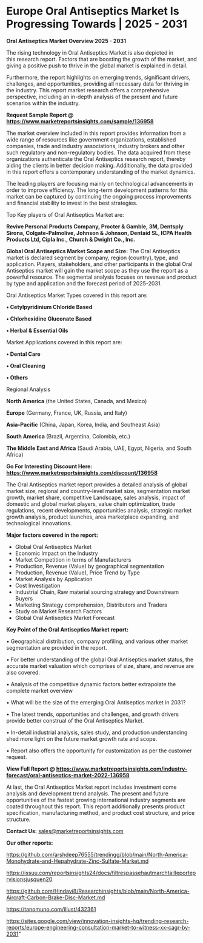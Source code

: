 # Europe Oral Antiseptics Market Is Progressing Towards | 2025 - 2031

<Strong> Oral Antiseptics Market Overview 2025 - 2031</strong>

The rising technology in Oral Antiseptics Market is also depicted in this research report. Factors that are boosting the growth of the market, and giving a positive push to thrive in the global market is explained in detail.

Furthermore, the report highlights on emerging trends, significant drivers, challenges, and opportunities, providing all necessary data for thriving in the industry. This report market research offers a comprehensive perspective, including an in-depth analysis of the present and future scenarios within the industry.

<strong>Request Sample Report @ <a href=https://www.marketreportsinsights.com/sample/136958>https://www.marketreportsinsights.com/sample/136958</a></strong>

The market overview included in this report provides information from a wide range of resources like government organizations, established companies, trade and industry associations, industry brokers and other such regulatory and non-regulatory bodies. The data acquired from these organizations authenticate the Oral Antiseptics research report, thereby aiding the clients in better decision making. Additionally, the data provided in this report offers a contemporary understanding of the market dynamics.

The leading players are focusing mainly on technological advancements in order to improve efficiency. The long-term development patterns for this market can be captured by continuing the ongoing process improvements and financial stability to invest in the best strategies.

Top Key players of Oral Antiseptics Market are:

<strong>Revive Personal Products Company, Procter & Gamble, 3M, Dentsply Sirona, Colgate-Palmolive, Johnson & Johnson, Dentaid SL, ICPA Health Products Ltd, Cipla Inc., Church & Dwight Co., Inc.</strong>

<strong><b>Global Oral Antiseptics Market Scope and Size:</b></strong>
The Oral Antiseptics market is declared segment by company, region (country), type, and application. Players, stakeholders, and other participants in the global Oral Antiseptics market will gain the market scope as they use the report as a powerful resource. The segmental analysis focuses on revenue and product by type and application and the forecast period of 2025-2031.

Oral Antiseptics Market Types covered in this report are:

<strong>• Cetylpyridinium Chloride Based

• Chlorhexidine Gluconate Based

• Herbal & Essential Oils</strong>

Market Applications covered in this report are:

<strong>• Dental Care

• Oral Cleaning

• Others</strong> 

Regional Analysis

<strong>North America</strong> (the United States, Canada, and Mexico)

<strong>Europe</strong> (Germany, France, UK, Russia, and Italy)

<strong>Asia-Pacific</strong> (China, Japan, Korea, India, and Southeast Asia)

<strong>South America</strong> (Brazil, Argentina, Colombia, etc.)

<strong>The Middle East and Africa</strong> (Saudi Arabia, UAE, Egypt, Nigeria, and South Africa)

<strong>Go For Interesting Discount Here: <a href=https://www.marketreportsinsights.com/discount/136958>https://www.marketreportsinsights.com/discount/136958</a></strong>

The Oral Antiseptics market report provides a detailed analysis of global market size, regional and country-level market size, segmentation market growth, market share, competitive Landscape, sales analysis, impact of domestic and global market players, value chain optimization, trade regulations, recent developments, opportunities analysis, strategic market growth analysis, product launches, area marketplace expanding, and technological innovations.

<strong><b>Major factors covered in the report:</b></strong>
<ul>
  <li>Global Oral Antiseptics Market </li>
  <li>Economic Impact on the Industry</li>
  <li>Market Competition in terms of Manufacturers</li>
  <li>Production, Revenue (Value) by geographical segmentation</li>
  <li>Production, Revenue (Value), Price Trend by Type</li>
  <li>Market Analysis by Application</li>
  <li>Cost Investigation</li>
  <li>Industrial Chain, Raw material sourcing strategy and Downstream Buyers</li>
  <li>Marketing Strategy comprehension, Distributors and Traders</li>
  <li>Study on Market Research Factors</li>
  <li>Global Oral Antiseptics Market Forecast</li>
</ul>

<strong><b>Key Point of the Oral Antiseptics Market report:</b></strong>

• Geographical distribution, company profiling, and various other market segmentation are provided in the report.

• For better understanding of the global Oral Antiseptics market status, the accurate market valuation which comprises of size, share, and revenue are also covered.

• Analysis of the competitive dynamic factors better extrapolate the complete market overview

• What will be the size of the emerging Oral Antiseptics market in 2031?

• The latest trends, opportunities and challenges, and growth drivers provide better construal of the Oral Antiseptics Market.

• In-detail industrial analysis, sales study, and production understanding shed more light on the future market growth rate and scope.

• Report also offers the opportunity for customization as per the customer request.

<strong><b>View Full Report @ <a href=https://www.marketreportsinsights.com/industry-forecast/oral-antiseptics-market-2022-136958>https://www.marketreportsinsights.com/industry-forecast/oral-antiseptics-market-2022-136958</a></b></strong>


At last, the Oral Antiseptics Market report includes investment come analysis and development trend analysis. The present and future opportunities of the fastest growing international industry segments are coated throughout this report. This report additionally presents product specification, manufacturing method, and product cost structure, and price structure.

<strong>Contact Us:</strong>
sales@marketreportsinsights.com

<strong>Our other reports:</strong>

<a href=https://github.com/arshdeep76555/trendingg/blob/main/North-America-Monohydrate-and-Hepahydrate-Zinc-Sulfate-Market.md>https://github.com/arshdeep76555/trendingg/blob/main/North-America-Monohydrate-and-Hepahydrate-Zinc-Sulfate-Market.md</a>

<a href=https://issuu.com/reportsinsights24/docs/filtrespassehautmarchtailleporteprvisionsjusquen20>https://issuu.com/reportsinsights24/docs/filtrespassehautmarchtailleporteprvisionsjusquen20</a>

<a href=https://github.com/Hindavi8/Researchinsights/blob/main/North-America-Aircraft-Carbon-Brake-Disc-Market.md>https://github.com/Hindavi8/Researchinsights/blob/main/North-America-Aircraft-Carbon-Brake-Disc-Market.md</a>

<a href=https://tanomuno.com/illust/432361>https://tanomuno.com/illust/432361</a>

<a href=https://sites.google.com/view/innovation-insights-hq/trending-research-reports/europe-engineering-consultation-market-to-witness-xx-cagr-by-2031>https://sites.google.com/view/innovation-insights-hq/trending-research-reports/europe-engineering-consultation-market-to-witness-xx-cagr-by-2031</a>"
